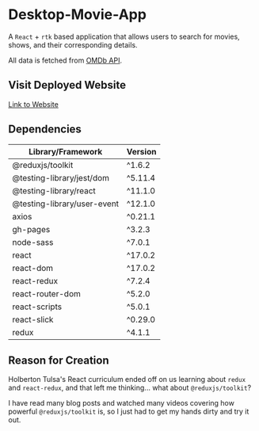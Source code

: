 # Desktop-Movie-App

A ```React``` + ```rtk``` based application that allows users to search for movies, shows, and their corresponding details. 

All data is fetched from [OMDb API](https://www.omdbapi.com/).

## Visit Deployed Website
<a href="https://tayloradam1999.github.io/Desktop-Movie-App/">Link to Website</a>

## Dependencies
| Library/Framework             |  Version  |
| ----------------------------- | --------- | 
| @reduxjs/toolkit              |  ^1.6.2   |
| @testing-library/jest/dom     |  ^5.11.4  |
| @testing-library/react        |  ^11.1.0  |
| @testing-library/user-event   |  ^12.1.0  |
| axios                         |  ^0.21.1  |
| gh-pages                      |  ^3.2.3   |
| node-sass                     |  ^7.0.1   |
| react                         |  ^17.0.2  |
| react-dom                     |  ^17.0.2  |
| react-redux                   |  ^7.2.4   |
| react-router-dom              |  ^5.2.0   |
| react-scripts                 |  ^5.0.1   |
| react-slick                   |  ^0.29.0  |
| redux                         |  ^4.1.1   |

## Reason for Creation
Holberton Tulsa's React curriculum ended off on us learning about ```redux``` and ```react-redux```, and that left me thinking... what about ```@reduxjs/toolkit```?

I have read many blog posts and watched many videos covering how powerful ```@reduxjs/toolkit``` is, so I just had to get my hands dirty and try it out.
